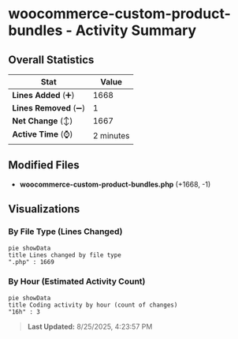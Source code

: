 # woocommerce-custom-product-bundles - Activity Summary 

## Overall Statistics

| Stat                   | Value                                                             |
| ---------------------- | ----------------------------------------------------------------- |
| **Lines Added** (➕)   | 1668                                          |
| **Lines Removed** (➖) | 1                                        |
| **Net Change** (↕)    | 1667                |
| **Active Time** (⌚)   | 2 minutes |


## Modified Files
- **woocommerce-custom-product-bundles.php** (+1668, -1)

## Visualizations

### By File Type (Lines Changed)

```mermaid
pie showData
title Lines changed by file type
".php" : 1669
```

### By Hour (Estimated Activity Count)

```mermaid
pie showData
title Coding activity by hour (count of changes)
"16h" : 3
```


> **Last Updated:** 8/25/2025, 4:23:57 PM